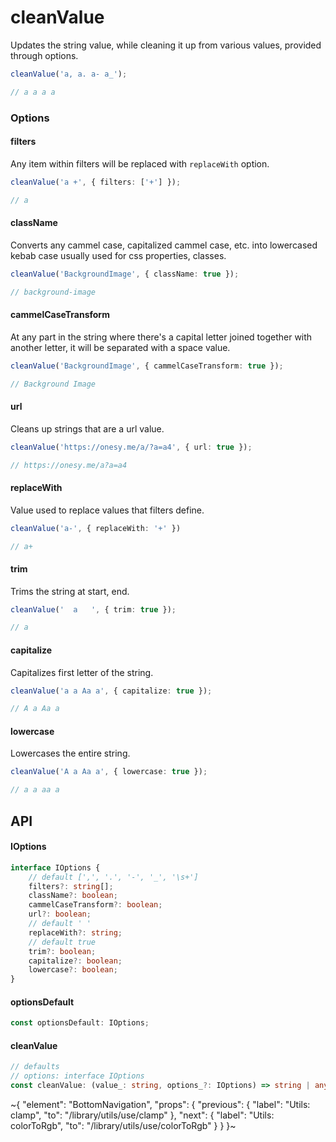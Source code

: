 
# cleanValue

Updates the string value, while cleaning it up from various values, provided through options.

```ts
cleanValue('a, a. a- a_');

// a a a a
```

### Options

#### filters

Any item within filters will be replaced with `replaceWith` option.

```ts
cleanValue('a +', { filters: ['+'] });

// a
```

#### className

Converts any cammel case, capitalized cammel case, etc. into lowercased kebab case usually used for css properties, classes.

```ts
cleanValue('BackgroundImage', { className: true });

// background-image
```

#### cammelCaseTransform

At any part in the string where there's a capital letter joined together with another letter, it will be separated with a space value.

```ts
cleanValue('BackgroundImage', { cammelCaseTransform: true });

// Background Image
```

#### url

Cleans up strings that are a url value.

```ts
cleanValue('https://onesy.me/a/?a=a4', { url: true });

// https://onesy.me/a?a=a4
```

#### replaceWith

Value used to replace values that filters define.

```ts
cleanValue('a-', { replaceWith: '+' })

// a+
```

#### trim

Trims the string at start, end.

```ts
cleanValue('  a   ', { trim: true });

// a
```

#### capitalize

Capitalizes first letter of the string.

```ts
cleanValue('a a Aa a', { capitalize: true });

// A a Aa a
```

#### lowercase

Lowercases the entire string.

```ts
cleanValue('A a Aa a', { lowercase: true });

// a a aa a
```

## API

#### IOptions

```ts
interface IOptions {
    // default [',', '.', '-', '_', '\s+']
    filters?: string[];
    className?: boolean;
    cammelCaseTransform?: boolean;
    url?: boolean;
    // default ' '
    replaceWith?: string;
    // default true
    trim?: boolean;
    capitalize?: boolean;
    lowercase?: boolean;
}
```

#### optionsDefault

```ts
const optionsDefault: IOptions;
```

#### cleanValue

```ts
// defaults
// options: interface IOptions
const cleanValue: (value_: string, options_?: IOptions) => string | any;
```


~{
  "element": "BottomNavigation",
  "props": {
    "previous": {
      "label": "Utils: clamp",
      "to": "/library/utils/use/clamp"
    },
    "next": {
      "label": "Utils: colorToRgb",
      "to": "/library/utils/use/colorToRgb"
    }
  }
}~

